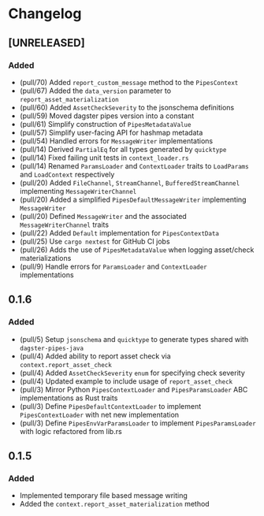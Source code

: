 # Changelog

## [UNRELEASED]

### Added

- (pull/70) Added `report_custom_message` method to the `PipesContext`
- (pull/67) Added the `data_version` parameter to `report_asset_materialization`
- (pull/60) Added `AssetCheckSeverity` to the jsonschema definitions
- (pull/59) Moved dagster pipes version into a constant
- (pull/61) Simplify construction of `PipesMetadataValue`
- (pull/57) Simplify user-facing API for hashmap metadata
- (pull/54) Handled errors for `MessageWriter` implementations
- (pull/14) Derived `PartialEq` for all types generated by `quicktype`
- (pull/14) Fixed failing unit tests in `context_loader.rs`
- (pull/14) Renamed `ParamsLoader` and `ContextLoader` traits to `LoadParams` and `LoadContext` respectively
- (pull/20) Added `FileChannel`, `StreamChannel`, `BufferedStreamChannel` implementing `MessageWriterChannel`
- (pull/20) Added a simplified `PipesDefaultMessageWriter` implementing `MessageWriter`
- (pull/20) Defined `MessageWriter` and the associated `MessageWriterChannel` traits
- (pull/22) Added `Default` implementation for `PipesContextData`
- (pull/25) Use `cargo nextest` for GitHub CI jobs
- (pull/26) Adds the use of `PipesMetadataValue` when logging asset/check materializations
- (pull/9) Handle errors for `ParamsLoader` and `ContextLoader` implementations

## 0.1.6

### Added

- (pull/5) Setup `jsonschema` and `quicktype` to generate types shared with `dagster-pipes-java`
- (pull/4) Added ability to report asset check via `context.report_asset_check`
- (pull/4) Added `AssetCheckSeverity` `enum` for specifying check severity
- (pull/4) Updated example to include usage of `report_asset_check`
- (pull/3) Mirror Python `PipesContextLoader` and `PipesParamsLoader` ABC implementations as Rust traits
- (pull/3) Define `PipesDefaultContextLoader` to implement `PipesContextLoader` with net new implementation
- (pull/3) Define `PipesEnvVarParamsLoader` to implement `PipesParamsLoader` with logic refactored from lib.rs

## 0.1.5

### Added

- Implemented temporary file based message writing
- Added the `context.report_asset_materialization` method
